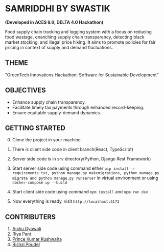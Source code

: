 # SAMRIDDHI BY SWASTIK 
**(Developed in ACES 6.0, DELTA 4.0 Hackathon)**

Food supply chain tracking and logging system with a focus on reducing food wastage, enanching supply chain transparency, detecting black market stocking, and illegal price hiking. It aims to promote policies for fair pricing in context of supply and demand fluctuations.

## THEME
"GreenTech Innovations Hackathon: Software for Sustainable Development"

## OBJECTIVES
- Enhance supply chain transparency.
- Facilitate timely tax payments through enhanced record-keeping.
- Ensure equitable supply-demand dynamics.

## GETTING STARTED
0. Clone the project in your machine
1. There is client side code in client branch(React, TypeScript)
2. Server side code is in srv directory(Python, Django Rest Framework)
3. Start server side code using command either
    ```pip install -r requirements.txt, python manage.py makemigrations, python manage.py migrate and python manage.py runserver``` in virtual environment
   or using ```docker-compose up --build```
   
6. Start client side code using command
   ```npm install``` and ```npm run dev```
   
8. Now everything is ready, visit ```http://localhost:5173```

## CONTRIBUTERS
1. [Aishu Gyawali](https://github.com/Aishula) 
2. [Riya Pant](https://github.com/riyaapant)
3. [Prince Kumar Kushwaha](https://github.com/ThePrinceKushwaha)
4. [Bishal Poudel](https://github.com/theanxiuser)
     


